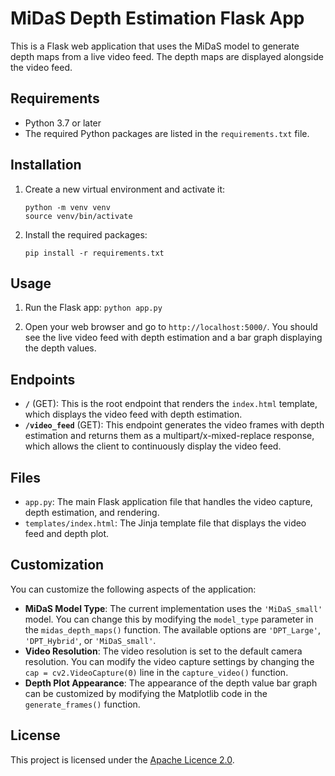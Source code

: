 # MiDaS Depth Estimation Flask App

This is a Flask web application that uses the MiDaS model to generate depth maps from a live video feed. The depth maps are displayed alongside the video feed.

## Requirements

- Python 3.7 or later
- The required Python packages are listed in the `requirements.txt` file.

## Installation

1. Create a new virtual environment and activate it:
   ```
   python -m venv venv
   source venv/bin/activate
   ```
3. Install the required packages:
   ```
   pip install -r requirements.txt
   ```

## Usage

1. Run the Flask app:
   ``` python app.py ```

3. Open your web browser and go to `http://localhost:5000/`. You should see the live video feed with depth estimation and a bar graph displaying the depth values.

## Endpoints

- **`/`** (GET): This is the root endpoint that renders the `index.html` template, which displays the video feed with depth estimation.
- **`/video_feed`** (GET): This endpoint generates the video frames with depth estimation and returns them as a multipart/x-mixed-replace response, which allows the client to continuously display the video feed.

## Files

- `app.py`: The main Flask application file that handles the video capture, depth estimation, and rendering.
- `templates/index.html`: The Jinja template file that displays the video feed and depth plot.

## Customization

You can customize the following aspects of the application:

- **MiDaS Model Type**: The current implementation uses the `'MiDaS_small'` model. You can change this by modifying the `model_type` parameter in the `midas_depth_maps()` function. The available options are `'DPT_Large'`, `'DPT_Hybrid'`, or `'MiDaS_small'`.
- **Video Resolution**: The video resolution is set to the default camera resolution. You can modify the video capture settings by changing the `cap = cv2.VideoCapture(0)` line in the `capture_video()` function.
- **Depth Plot Appearance**: The appearance of the depth value bar graph can be customized by modifying the Matplotlib code in the `generate_frames()` function.

## License

This project is licensed under the [Apache Licence 2.0](LICENSE).


